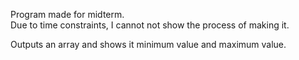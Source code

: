 Program made for midterm.  
Due to time constraints, I cannot not show the process of making it.

Outputs an array and shows it minimum value and maximum value.